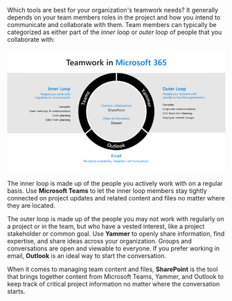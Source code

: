 Which tools are best for your organization's teamwork needs? It generally depends on your team members roles in the project and how you intend to communicate and collaborate with them. Team members can typically be categorized as either part of the *inner loop* or *outer loop* of people that you collaborate with:

![Teamwork loops in Microsoft 365](../media/loops.png)

The inner loop is made up of the people you actively work with on a regular basis. Use **Microsoft Teams** to let the inner loop members stay tightly connected on project updates and related content and files no matter where they are located. 

The outer loop is made up of the people you may not work with regularly on a project or in the team, but who have a vested interest, like a project stakeholder or common goal. Use **Yammer** to openly share information, find expertise, and share ideas across your organization. Groups and conversations are open and viewable to everyone. If you prefer working in email, **Outlook** is an ideal way to start the conversation. 

When it comes to managing team content and files, **SharePoint** is the tool that brings together content from Microsoft Teams, Yammer, and Outlook to keep track of critical project information no matter where the conversation starts.
